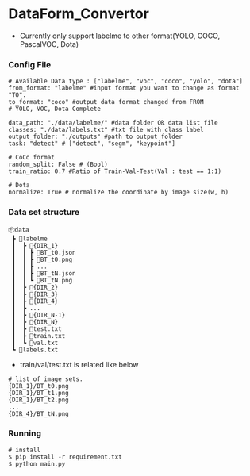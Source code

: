 # DataForm_Convertor

- Currently only support labelme to other format(YOLO, COCO, PascalVOC, Dota)


### Config File
```
# Available Data type : ["labelme", "voc", "coco", "yolo", "dota"]
from_format: "labelme" #input format you want to change as format "TO".
to_format: "coco" #output data format changed from FROM
# YOLO, VOC, Dota Complete 

data_path: "./data/labelme/" #data folder OR data list file
classes: "./data/labels.txt" #txt file with class label
output_folder: "./outputs" #path to output folder
task: "detect" # ["detect", "segm", "keypoint"]

# CoCo format
random_split: False # (Bool) 
train_ratio: 0.7 #Ratio of Train-Val-Test(Val : test == 1:1)

# Dota
normalize: True # normalize the coordinate by image size(w, h)
```

### Data set structure
```
📦data
 ┣ 📂labelme
 ┃  ┣ 📂{DIR_1}
 ┃  ┃ ┣ 📜BT_t0.json
 ┃  ┃ ┣ 📜BT_t0.png
 ┃  ┃ ┣ ...
 ┃  ┃ ┣ 📜BT_tN.json
 ┃  ┃ ┗ 📜BT_tN.png
 ┃  ┣ 📂{DIR_2}
 ┃  ┣ 📂{DIR_3}
 ┃  ┣ 📂{DIR_4}
 ┃  ┣ ...
 ┃  ┣ 📂{DIR_N-1}
 ┃  ┣ 📂{DIR_N}
 ┃  ┣ 📜test.txt
 ┃  ┣ 📜train.txt
 ┃  ┗ 📜val.txt
 ┗ 📜labels.txt
```

- train/val/test.txt is related like below
```
# list of image sets.
{DIR_1}/BT_t0.png
{DIR_1}/BT_t1.png
{DIR_1}/BT_t2.png
...
{DIR_4}/BT_tN.png
```

### Running
```
# install
$ pip install -r requirement.txt
$ python main.py
```
